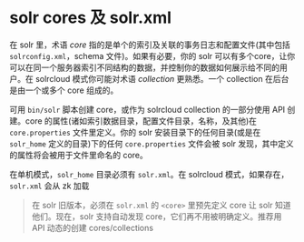 # solr cores 及 solr.xml

在 solr 里，术语 *core* 指的是单个的索引及关联的事务日志和配置文件(其中包括 `solrconfig.xml`，schema 文件)。如果有必要，你的 solr 可以有多个core，让你可以在同一个服务器索引不同结构的数据，并控制你的数据如何展示给不同的用户。在 solrcloud 模式你可能对术语 *collection* 更熟悉。一个 collection 在后台是由一个或多个 core 组成的。

可用 `bin/solr` 脚本创建 core，或作为 solrcloud collection 的一部分使用 API 创建。core 的属性(诸如索引数据目录，配置文件目录，名称，及其他)在 `core.properties` 文件里定义。你的 solr 安装目录下的任何目录(或是在 `solr_home` 定义的目录)下的任何 `core.properties` 文件会被 solr 发现，其中定义的属性将会被用于文件里命名的 core。

在单机模式，`solr_home` 目录必须有 `solr.xml`。在 solrcloud 模式，如果存在，`solr.xml` 会从 zk 加载

> 在 solr 旧版本，必须在 `solr.xml` 的 `<core>` 里预先定义 core 让 solr 知道他们。现在，solr 支持自动发现 core，它们再不用被明确定义。推荐用 API 动态的创建 cores/collections

